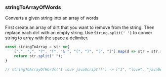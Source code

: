 ### stringToArrayOfWords

Converts a given string into an array of words

First create an array of dirt that you want to remove from the string. Then replace each dirt with an empty string. Use `String.split(' ')` to conver string to array with the space a delimiter.

```js
const stringToArray = str =>{
	[".", ",", "?", "!", "& ", "(", ")", "[", "]"].map(d => str = str.replace(d, ""));
	return str.split(" ");
}

// stringToArrayOfWords("I love javaScript!!") -> ["I", "love", "javaScript"]
```